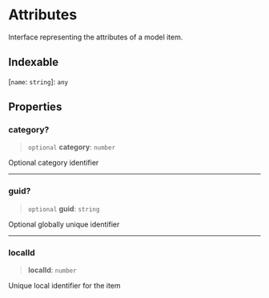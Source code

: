 # Attributes

Interface representing the attributes of a model item.

## Indexable

 \[`name`: `string`\]: `any`

## Properties

### category?

> `optional` **category**: `number`

Optional category identifier

***

### guid?

> `optional` **guid**: `string`

Optional globally unique identifier

***

### localId

> **localId**: `number`

Unique local identifier for the item

